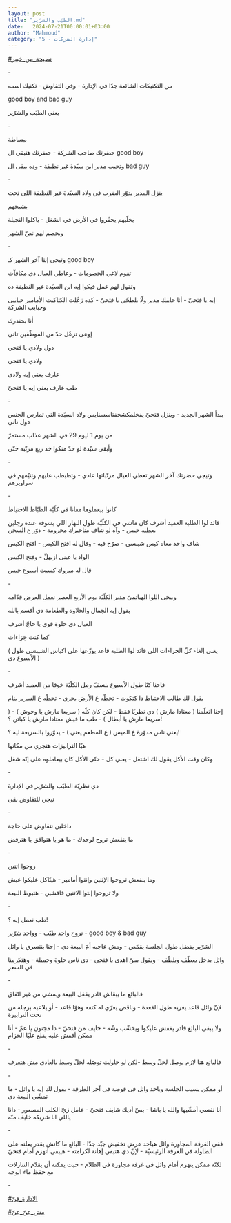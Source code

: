 ```yaml
---
layout: post
title: "الطيّب والشرّير.md"
date:   2024-07-21T00:00:01+03:00
author: "Mahmoud"
category: "5 - إدارة الشركات"
---
```

[<u>\#نصيحة_من_خبير</u>](https://www.facebook.com/hashtag/%D9%86%D8%B5%D9%8A%D8%AD%D8%A9_%D9%85%D9%86_%D8%AE%D8%A8%D9%8A%D8%B1?__eep__=6&__cft__%5b0%5d=AZWAkLe-e9M-CMo1bxUJo4pgsCLcoAW66ab-M4Y3JdfEK3511mZLtZSYyLJqc55wli4USnRpz0lwkUSv8Sc3WQtJ3kg2BcD2JRaqLDrxr6vjqejYdxbs6ufQDBLRU2hCB6vsn1a-Iqg5vhCKc_tEd7ISCTq1sSLfTSzvC_AVuCl_fhvxdlJgu2l82qYLCyp4EPs&__tn__=*NK-R)

\-

من التكنيكات الشائعة جدّا في الإدارة - وفي التفاوض -
تكنيك اسمه

good boy and bad guy

يعني الطيّب والشرّير

\-

ببساطة

حضرتك صاحب الشركة - حضرتك هتبقى ال good boy

وتجيب مدير ابن سيّدة غير نظيفة - وده يبقى ال bad
guy

\-

ينزل المدير يدوّر الضرب في ولاد السيّدة غير النظيفة اللي
تحت

يشبحهم

يخلّيهم يحفّروا في الأرض في الشغل - ياكلوا النجيلة

ويخصم لهم نصّ الشهر

\-

وتيجي إنتا آخر الشهر كـ good boy

تقوم لاغي الخصومات - وعاطي العيال دي مكافآت

وتقول لهم عمل فيكوا إيه ابن السيّدة غير النظيفة ده

إيه يا فتحيّ - أنا جايبك مدير ولّا بلطجّي يا فتحيّ - كده
زعّلت الكتاكيت الأمامير حبايبي وحبايب الشركة

أنا بحنذرك

إوعى تزعّل حدّ من الموظّفين تاني

دول ولادي يا فتحي

ولادي يا فتحي

عارف يعني إيه ولادي

طب عارف يعني إيه يا فتحيّ

\-

يبدأ الشهر الجديد - وينزل فتحيّ يفخلمكشخفتاسسنايس ولاد
السيّدة التي تمارس الجنس دول تاني

من يوم 1 ليوم 29 في الشهر عذاب مستمرّ

وأبقى سيّدة لو حدّ منكوا خد ربع مرتّبه حتّى

\-

وتيجي حضرتك آخر الشهر تعطي العيال مرتّباتها عادي - وتطبطب
عليهم وتنيّمهم في سراويرهم

\-

كانوا بيعملوها معانا في كلّيّة الظبّاط الاحتياط

قائد لوا الطلبة العميد أشرف كان ماشي في الكلّيّة طول
النهار اللي يشوفه عنده رجلين يعطيه حبس - وآه لو شاف مناخيرك مخرومة - دوّر
ع السجن

شاف واحد معاه كيس شيبسي - صرّخ فيه - وقال له افتح الكيس -
افتح الكيس

الواد يا عيني ازبهلّ - وفتح الكيس

قال له مبروك كسبت أسبوع حبس

\-

وييجي اللوا الهياتميّ مدير الكلّيّة يوم الأربع العصر نعمل
العرض قدّامه

يقول إيه الجمال والحلاوة والطعامة دي أقسم بالله

العيال دي حلوة قوي يا حاجّ أشرف

كما كنت جزاءات

( يعني إلغاء كلّ الجزاءات اللي قائد لوا الطلبة قاعد
يوزّعها على اكياس الشيبسي طول الأسبوع دي )

\-

فاحنا كنّا طول الأسبوع بنسفّ رمل الكلّيّة خوفا من العميد
أشرف

يقول لك طالب الاحتياط دا كتكوت - تحطّه ع الأرض يجري -
تحطّه ع السرير ينام

إحنا اتعلّمنا ( معتادا مارش ) دي نظريّا فقط - لكن كان كلّه
( سريعا مارش يا وحوش ) - ( سريعا مارش يا أبطال ) - طب ما فيش معتادا مارش
يا كباتن ؟!

يعني ناس مدوّرة ع الميس ( ع المطعم يعني ) - يدوّروا
بالسريعة ليه ؟!

هيّا الترابيزات هتجري من مكانها

وكان وقت الأكل يقول لك اشتغل - يعني كل - حتّى الأكل كان
بيعاملوه على إنّه شغل

\-

دي نظريّة الطيّب والشرّير في الإدارة

نيجي للتفاوض بقى

\-

داخلين نتفاوض على حاجة

ما ينفعش تروح لوحدك - ما هو يا هتوافق يا هترفض

\-

روحوا اتنين

وما ينفعش تروحوا الإتنين وإنتوا أمامير - هيتّاكل عليكوا
عيش

ولا تروحوا إنتوا الاتنين قافشين - هتبوظ البيعة

\-

طب نعمل إيه ؟!

نروح واحد طيّب - وواحد شرّير - good boy & bad guy

الشرّير يفضل طول الجلسة يقمّص - ومش عاجبه أمّ البيعة دي -
إحنا بنتسرق يا وائل

وائل يدخل يعطّف ويلطّف - ويقول بسّ اهدى يا فتحي - دي ناس
حلوة وجميلة - وهتكرمنا في السعر

\-

فالبائع ما يبقاش قادر يقفل البيعة ويمشي من غير
اتّفاق

لإنّ وائل قاعد يغريه طول القعدة - وناقص يعرّي له كتفه وهوّا
قاعد - أو يلاعبه برجله من تحت الترابيزة

ولا يبقى البائع قادر يقفش عليكوا ويخشّب وشّه - خايف من
فتحيّ - دا مجنون يا عمّ - أنا ممكن أقفش عليه يقلع عليّا الحزام

\-

فالبائع هنا لازم يوصل لحلّ وسط -لكن لو حاولت توصّله لحلّ
وسط بالعادي مش هتعرف

\-

أو ممكن يسيب الجلسة وياخد وائل في قوضة في آخر الطرقة -
بقول لك إيه يا وائل - ما تمشّي البيعة دي

أنا نفسي أمشّيها والله يا باشا - بسّ أديك شايف فتحيّ - عامل
زيّ الكلب المسعور - دانا ياللي انا شريكه خايف منّه

\-

ففي الغرفة المجاورة وائل هياخد عرض تخفيض جيّد جدّا -
البائع ما كانش يقدر يعلنه على الطاولة في الغرفة الرئيسيّة - لإنّ دي هتبقى
إهانة لكرامته - هيبقى اتهزم أمام فتحيّ

لكنّه ممكن ينهزم أمام وائل في غرفة مجاورة في الظلام - حيث
يمكنه أن يقدّم التنازلات مع حفظ ماء الوجه

\-

[<u>\#الإدارة_فنّ</u>](https://www.facebook.com/hashtag/%D8%A7%D9%84%D8%A5%D8%AF%D8%A7%D8%B1%D8%A9_%D9%81%D9%86%D9%91?__eep__=6&__cft__%5b0%5d=AZWAkLe-e9M-CMo1bxUJo4pgsCLcoAW66ab-M4Y3JdfEK3511mZLtZSYyLJqc55wli4USnRpz0lwkUSv8Sc3WQtJ3kg2BcD2JRaqLDrxr6vjqejYdxbs6ufQDBLRU2hCB6vsn1a-Iqg5vhCKc_tEd7ISCTq1sSLfTSzvC_AVuCl_fhvxdlJgu2l82qYLCyp4EPs&__tn__=*NK-R)

[<u>\#مش_عنّ\_عنّ</u>](https://www.facebook.com/hashtag/%D9%85%D8%B4_%D8%B9%D9%86%D9%91_%D8%B9%D9%86%D9%91?__eep__=6&__cft__%5b0%5d=AZWAkLe-e9M-CMo1bxUJo4pgsCLcoAW66ab-M4Y3JdfEK3511mZLtZSYyLJqc55wli4USnRpz0lwkUSv8Sc3WQtJ3kg2BcD2JRaqLDrxr6vjqejYdxbs6ufQDBLRU2hCB6vsn1a-Iqg5vhCKc_tEd7ISCTq1sSLfTSzvC_AVuCl_fhvxdlJgu2l82qYLCyp4EPs&__tn__=*NK-R)

